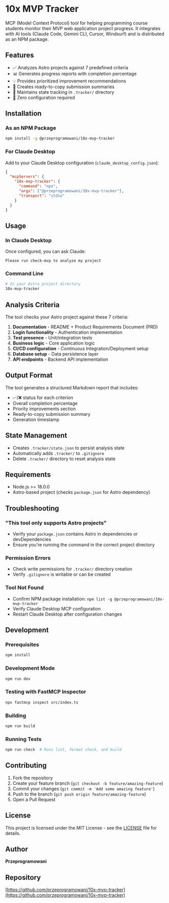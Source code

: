 # 10x MVP Tracker

MCP (Model Context Protocol) tool for helping programming course students monitor their MVP web application project progress. It integrates with AI tools (Claude Code, Gemini CLI, Cursor, Windsurf) and is distributed as an NPM package.

## Features

- ✅ Analyzes Astro projects against 7 predefined criteria
- 📊 Generates progress reports with completion percentage
- 💡 Provides prioritized improvement recommendations
- 📝 Creates ready-to-copy submission summaries
- 🔄 Maintains state tracking in `.tracker/` directory
- 🚀 Zero configuration required

## Installation

### As an NPM Package

```bash
npm install -g @przeprogramowani/10x-mvp-tracker
```

### For Claude Desktop

Add to your Claude Desktop configuration (`claude_desktop_config.json`):

```json
{
  "mcpServers": {
    "10x-mvp-tracker": {
      "command": "npx",
      "args": ["@przeprogramowani/10x-mvp-tracker"],
      "transport": "stdio"
    }
  }
}
```

## Usage

### In Claude Desktop

Once configured, you can ask Claude:

```
Please run check-mvp to analyze my project
```

### Command Line

```bash
# In your Astro project directory
10x-mvp-tracker
```

## Analysis Criteria

The tool checks your Astro project against these 7 criteria:

1. **Documentation** - README + Product Requirements Document (PRD)
2. **Login functionality** - Authentication implementation
3. **Test presence** - Unit/integration tests
4. **Business logic** - Core application logic
5. **CI/CD configuration** - Continuous Integration/Deployment setup
6. **Database setup** - Data persistence layer
7. **API endpoints** - Backend API implementation

## Output Format

The tool generates a structured Markdown report that includes:

- ✅/❌ status for each criterion
- Overall completion percentage
- Priority improvements section
- Ready-to-copy submission summary
- Generation timestamp

## State Management

- Creates `.tracker/state.json` to persist analysis state
- Automatically adds `.tracker/` to `.gitignore`
- Delete `.tracker/` directory to reset analysis state

## Requirements

- Node.js >= 18.0.0
- Astro-based project (checks `package.json` for Astro dependency)

## Troubleshooting

### "This tool only supports Astro projects"

- Verify your `package.json` contains Astro in dependencies or devDependencies
- Ensure you're running the command in the correct project directory

### Permission Errors

- Check write permissions for `.tracker/` directory creation
- Verify `.gitignore` is writable or can be created

### Tool Not Found

- Confirm NPM package installation: `npm list -g @przeprogramowani/10x-mvp-tracker`
- Verify Claude Desktop MCP configuration
- Restart Claude Desktop after configuration changes

## Development

### Prerequisites

```bash
npm install
```

### Development Mode

```bash
npm run dev
```

### Testing with FastMCP Inspector

```bash
npx fastmcp inspect src/index.ts
```

### Building

```bash
npm run build
```

### Running Tests

```bash
npm run check  # Runs lint, format check, and build
```

## Contributing

1. Fork the repository
2. Create your feature branch (`git checkout -b feature/amazing-feature`)
3. Commit your changes (`git commit -m 'Add some amazing feature'`)
4. Push to the branch (`git push origin feature/amazing-feature`)
5. Open a Pull Request

## License

This project is licensed under the MIT License - see the [LICENSE](LICENSE) file for details.

## Author

**Przeprogramowani**

## Repository

[https://github.com/przeprogramowani/10x-mvp-tracker](https://github.com/przeprogramowani/10x-mvp-tracker)
